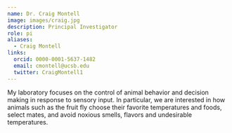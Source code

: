 ```yaml
---
name: Dr. Craig Montell
image: images/craig.jpg
description: Principal Investigator
role: pi
aliases:
  - Craig Montell
links:
  orcid: 0000-0001-5637-1482
  email: cmontell@ucsb.edu
  twitter: CraigMontell1
---
```


My laboratory focuses on the control of animal behavior and decision making in response to sensory input. In particular, we are interested in how animals such as the fruit fly choose their favorite temperatures and foods, select mates, and avoid noxious smells, flavors and undesirable temperatures.

